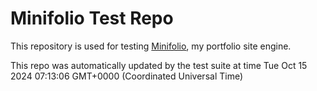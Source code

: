 # Minifolio Test Repo

This repository is used for testing [Minifolio](https://github.com/MaddyGuthridge/Minifolio), my portfolio site engine.

This repo was automatically updated by the test suite at time Tue Oct 15 2024 07:13:06 GMT+0000 (Coordinated Universal Time)

